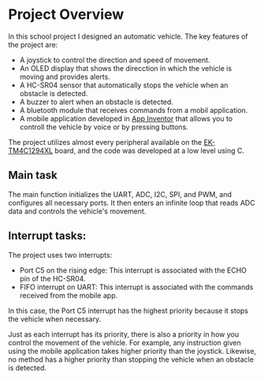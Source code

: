 # Project Overview
In this school project I designed an automatic vehicle. The key features of the project are:
* A joystick to control the direction and speed of movement.
* An OLED display that shows the direcction in which the vehicle is moving and provides alerts.
* A HC-SR04 sensor that automatically stops the vehicle when an obstacle is detected.
* A buzzer to alert when an obstacle is detected.
* A bluetooth module that receives commands from a mobil application.
* A mobile application developed in [App Inventor](https://appinventor.mit.edu/) that allows you to controll the vehicle by voice or by pressing buttons.

The project utilizes almost every peripheral available on the [EK-TM4C1294XL](https://www.ti.com/tool/EK-TM4C1294XL) board, and the code was developed at a low level using C.

## Main task
The main function initializes the UART, ADC, I2C, SPI, and PWM, and configures all necessary ports. It then enters an infinite loop that reads ADC data and controls the vehicle's movement.

## Interrupt tasks:

The project uses two interrupts:

* Port C5 on the rising edge: This interrupt is associated with the ECHO pin of the HC-SR04.
* FIFO interrupt on UART: This interrupt is associated with the commands received from the mobile app.

In this case, the Port C5 interrupt has the highest priority because it stops the vehicle when necessary.

Just as each interrupt has its priority, there is also a priority in how you control the movement of the vehicle. For example, any instruction given using the mobile application takes higher priority than the joystick. Likewise, no method has a higher priority than stopping the vehicle when an obstacle is detected.

